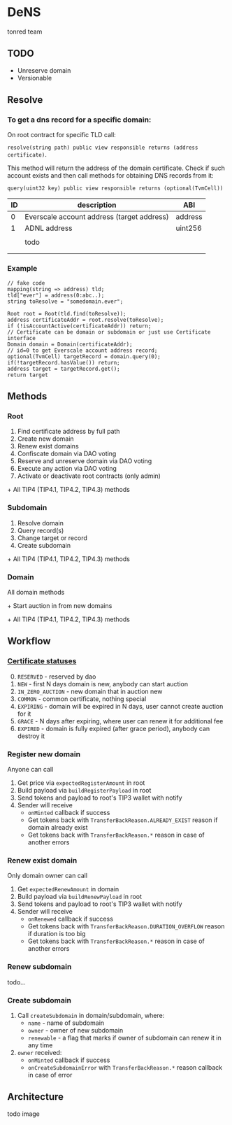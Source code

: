 # DeNS
tonred team


## TODO

* Unreserve domain
* Versionable

## Resolve
### To get a dns record for a specific domain:

On root contract for specific TLD call:

`resolve(string path) public view responsible returns (address certificate)`.

This method will return the address of the domain certificate. Check if such account exists and then call methods for obtaining DNS records from it:

`query(uint32 key) public view responsible returns (optional(TvmCell))`

| ID | description                                | ABI     |
|----|--------------------------------------------|---------|
| 0  | Everscale account address (target address) | address |
| 1  | ADNL address                               | uint256 |
|    |                                            |         |
|    | todo                                       |         |
|    |                                            |         |
|    |                                            |         |

### Example
```solidity
// fake code
mapping(string => address) tld;
tld["ever"] = address(0:abc..);
string toResolve = "somedomain.ever";

Root root = Root(tld.find(toResolve));
address certificateAddr = root.resolve(toResolve);
if (!isAccountActive(certificateAddr)) return;
// Certificate can be domain or subdomain or just use Certificate interface
Domain domain = Domain(certificateAddr);
// id=0 to get Everscale account address record; 
optional(TvmCell) targetRecord = domain.query(0);
if(!targetRecord.hasValue()) return;
address target = targetRecord.get();
return target
```

## Methods
### Root
1) Find certificate address by full path
2) Create new domain
3) Renew exist domains
4) Confiscate domain via DAO voting
5) Reserve and unreserve domain via DAO voting
6) Execute any action via DAO voting
7) Activate or deactivate root contracts (only admin)

&#43; All TIP4 (TIP4.1, TIP4.2, TIP4.3) methods

### Subdomain
1) Resolve domain
2) Query record(s)
3) Change target or record
4) Create subdomain

&#43; All TIP4 (TIP4.1, TIP4.2, TIP4.3) methods

### Domain
All domain methods

&#43; Start auction in from new domains

&#43; All TIP4 (TIP4.1, TIP4.2, TIP4.3) methods


## Workflow

### [Certificate statuses](contracts/enums/CertificateStatus.sol)

0) `RESERVED` - reserved by dao
1) `NEW` - first N days domain is new, anybody can start auction
2) `IN_ZERO_AUCTION` - new domain that in auction new
3) `COMMON` - common certificate, nothing special
4) `EXPIRING` - domain will be expired in N days, user cannot create auction for it
5) `GRACE` - N days after expiring, where user can renew it for additional fee
6) `EXPIRED` - domain is fully expired (after grace period), anybody can destroy it

### Register new domain

Anyone can call

1) Get price via `expectedRegisterAmount` in root
2) Build payload via `buildRegisterPayload` in root
3) Send tokens and payload to root's TIP3 wallet with notify
4) Sender will receive
    * `onMinted` callback if success
    * Get tokens back with `TransferBackReason.ALREADY_EXIST` reason if domain already exist
    * Get tokens back with `TransferBackReason.*` reason in case of another errors

### Renew exist domain

Only domain owner can call

1) Get `expectedRenewAmount` in domain
2) Build payload via `buildRenewPayload` in root
3) Send tokens and payload to root's TIP3 wallet with notify
4) Sender will receive
    * `onRenewed` callback if success
    * Get tokens back with `TransferBackReason.DURATION_OVERFLOW` reason if duration is too big
    * Get tokens back with `TransferBackReason.*` reason in case of another errors

### Renew subdomain

todo...

### Create subdomain

1) Call `createSubdomain` in domain/subdomain, where:
    * `name` - name of subdomain
    * `owner` - owner of new subdomain
    * `renewable` - a flag that marks if owner of subdomain can renew it in any time
2) `owner` received:
    * `onMinted` callback if success
    * `onCreateSubdomainError` with `TransferBackReason.*` reason callback in case of error


## Architecture

todo image

